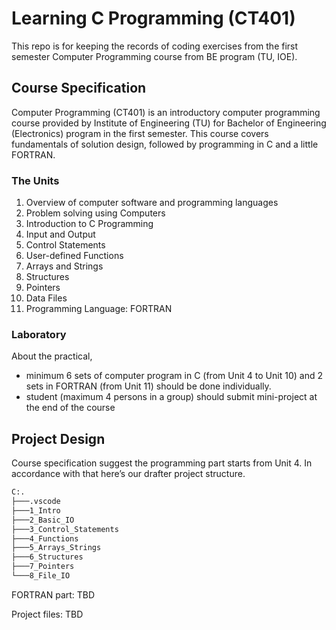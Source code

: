 # Learning C Programming (CT401)

This repo is for keeping the records of coding exercises from the first semester  Computer Programming course from BE program (TU, IOE).

## Course Specification

Computer Programming (CT401) is an introductory computer programming course provided by Institute of Engineering (TU) for Bachelor of Engineering (Electronics) program in the first semester. This course covers fundamentals of solution design, followed by programming in C and a little FORTRAN.

### The Units

1. Overview of computer software and programming languages
2. Problem solving using Computers
3. Introduction to C Programming
4. Input and Output
5. Control Statements
6. User-defined Functions
7. Arrays and Strings
8. Structures
9. Pointers
10. Data Files
11. Programming Language: FORTRAN

### Laboratory

About the practical, 

- minimum 6 sets of computer program in C (from Unit 4 to Unit 10) and 2 sets in FORTRAN (from Unit 11) should be done individually.
- student (maximum 4 persons in a group) should submit mini-project at the end of the course

## Project Design

Course specification suggest the programming part starts from Unit 4. In accordance with that here’s our drafter project structure.

```txt
C:.
├───.vscode
├───1_Intro
├───2_Basic_IO
├───3_Control_Statements
├───4_Functions
├───5_Arrays_Strings
├───6_Structures
├───7_Pointers
└───8_File_IO
```

FORTRAN part: TBD

Project files: TBD